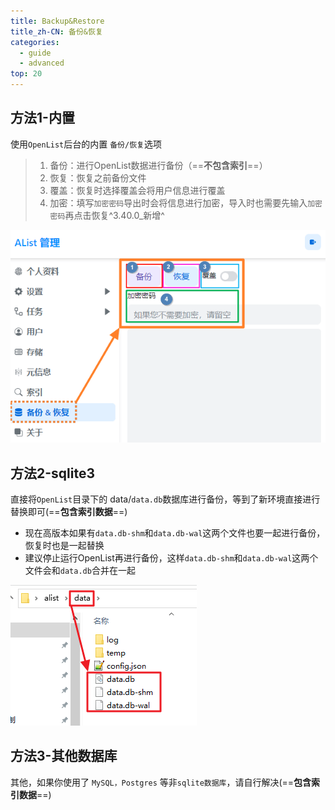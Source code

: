 ```yaml
---
title: Backup&Restore
title_zh-CN: 备份&恢复
categories:
  - guide
  - advanced
top: 20
---
```


## **方法1-内置**

使用`OpenList`后台的内置 `备份/恢复`选项

> 1.  备份：进行OpenList数据进行备份（==**不包含索引**==）
> 2.  恢复：恢复之前备份文件
> 3.  覆盖：恢复时选择覆盖会将用户信息进行覆盖
> 4.  加密：填写`加密密码`导出时会将信息进行加密，导入时也需要先输入`加密密码`再点击恢复^3.40.0\_新增^

![](/img/advanced/backup.png)

## **方法2-sqlite3**

直接将`OpenList`目录下的 data/`data.db`数据库进行备份，等到了新环境直接进行替换即可(==**包含索引数据**==)

- 现在高版本如果有`data.db-shm`和`data.db-wal`这两个文件也要一起进行备份，恢复时也是一起替换
- 建议停止运行OpenList再进行备份，这样`data.db-shm`和`data.db-wal`这两个文件会和`data.db`合并在一起

![](/img/advanced/sqlite3.png)

## **方法3-其他数据库**

其他，如果你使用了 `MySQL，Postgres` 等非`sqlite数据库`，请自行解决(==**包含索引数据**==)
